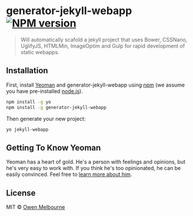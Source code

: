 # generator-jekyll-webapp [![NPM version][npm-image]][npm-url]
> Will automatically scafold a jekyll project that uses Bower, CSSNano, UglifyJS, HTMLMin, ImageOptim and Gulp for rapid development of static webapps.

## Installation

First, install [Yeoman](http://yeoman.io) and generator-jekyll-webapp using [npm](https://www.npmjs.com/) (we assume you have pre-installed [node.js](https://nodejs.org/)).

```bash
npm install -g yo
npm install -g generator-jekyll-webapp
```

Then generate your new project:

```bash
yo jekyll-webapp
```

## Getting To Know Yeoman

Yeoman has a heart of gold. He&#39;s a person with feelings and opinions, but he&#39;s very easy to work with. If you think he&#39;s too opinionated, he can be easily convinced. Feel free to [learn more about him](http://yeoman.io/).

## License

MIT © [Owen Melbourne](https://www.owenmelbourne.com)


[npm-image]: https://badge.fury.io/js/generator-jekyll-webapp.svg
[npm-url]: https://npmjs.org/package/generator-jekyll-webapp
[travis-image]: https://travis-ci.org//generator-jekyll-webapp.svg?branch=master
[travis-url]: https://travis-ci.org//generator-jekyll-webapp
[daviddm-image]: https://david-dm.org//generator-jekyll-webapp.svg?theme=shields.io
[daviddm-url]: https://david-dm.org//generator-jekyll-webapp
[coveralls-image]: https://coveralls.io/repos//generator-jekyll-webapp/badge.svg
[coveralls-url]: https://coveralls.io/r//generator-jekyll-webapp
